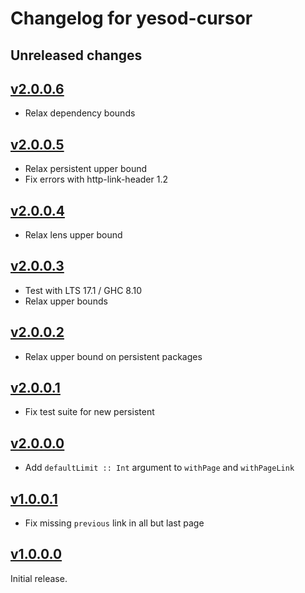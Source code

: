 # Changelog for yesod-cursor

## Unreleased changes

## [v2.0.0.6](https://github.com/freckle/yesod-page-cursor/compare/v2.0.0.5...v2.0.0.6)

- Relax dependency bounds

## [v2.0.0.5](https://github.com/freckle/yesod-page-cursor/compare/v2.0.0.4...v2.0.0.5)

- Relax persistent upper bound
- Fix errors with http-link-header 1.2

## [v2.0.0.4](https://github.com/freckle/yesod-page-cursor/compare/v2.0.0.3...v2.0.0.4)

- Relax lens upper bound

## [v2.0.0.3](https://github.com/freckle/yesod-page-cursor/compare/v2.0.0.2...v2.0.0.3)

- Test with LTS 17.1 / GHC 8.10
- Relax upper bounds

## [v2.0.0.2](https://github.com/freckle/yesod-page-cursor/compare/v2.0.0.1...v2.0.0.2)

- Relax upper bound on persistent packages

## [v2.0.0.1](https://github.com/freckle/yesod-page-cursor/compare/v2.0.0.0...v2.0.0.1)

- Fix test suite for new persistent

## [v2.0.0.0](https://github.com/freckle/yesod-page-cursor/compare/v1.0.0.1...v2.0.0.0)

- Add `defaultLimit :: Int` argument to `withPage` and `withPageLink`

## [v1.0.0.1](https://github.com/freckle/yesod-page-cursor/compare/v1.0.0.0...v1.0.0.1)

- Fix missing `previous` link in all but last page

## [v1.0.0.0](https://github.com/freckle/yesod-page-cursor/tree/v1.0.0.0)

Initial release.
